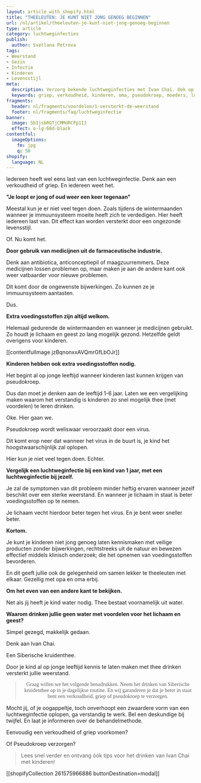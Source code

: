 ```yaml
---
layout: article_with_shopify.html
title: "THEELEUTEN: JE KUNT NIET JONG GENOEG BEGINNEN"
url: /nl/artikel/theeleuten-je-kunt-niet-jong-genoeg-beginnen
type: article
category: luchtweginfecties
publish:
  author: Svetlana Petrova
tags:
- Weerstand
- Gezin
- Infectie
- Kinderen
- Levensstijl
meta:
  description: Verzorg bekende luchtweginfecties met Ivan Chai. Ook op jonge leeftijd kun je een verkoudheid, griep of pseudokroep makkelijk verzorgen. Benieuwd naar onze inzichten?
  keywords: griep, verkoudheid, kinderen, oma, pseudokroep, moeders, luchtweginfectie, luchtweginfecties, kinderen
fragments:
  header: nl/fragments/voordelen/1-versterkt-de-weerstand
  footer: nl/fragments/faq/luchtweginfectie
banner:
  image: SbIjsbRGTjCMMdRCPp1IJ
  effect: o-lg-60d-black
contentful:
  imageOptions:
    fm: jpg
    q: 50
shopify:
  language: NL
---
```

Iedereen heeft wel eens last van een luchtweginfectie. Denk aan een verkoudheid of griep.
En iedereen weet het.

**"Je loopt er jong of oud weer een keer tegenaan"**

Meestal kun je er niet veel tegen doen. Zoals tijdens de wintermaanden wanneer je immuunsysteem moeite heeft zich te verdedigen.
Hier heeft iedereen last van. Dit effect kan worden versterkt door een ongezonde levensstijl.

Of. Nu komt het.

**Door gebruik van medicijnen uit de farmaceutische industrie.**

Denk aan antibiotica, anticonceptiepil of maagzuurremmers. Deze medicijnen lossen problemen op, maar maken je aan de andere kant ook weer vatbaarder voor nieuwe problemen.

Dit komt door de ongewenste bijwerkingen. Zo kunnen ze je immuunsysteem aantasten.

Dus.

**Extra voedingsstoffen zijn altijd welkom.**

Helemaal gedurende de wintermaanden en wanneer je medicijnen gebruikt. Zo houdt je lichaam en geest zo lang mogelijk gezond. Hetzelfde geldt overigens voor kinderen.

[[contentfulImage jzBqnonxxAVQmrGfLbOJr]]

**Kinderen hebben ook extra voedingsstoffen nodig.**

Het begint al op jonge leeftijd wanneer kinderen last kunnen krijgen van pseudokroep.

Dus dan moet je denken aan de leeftijd 1-6 jaar. Laten we een vergelijking maken waarom het verstandig is kinderen zo snel mogelijk thee (met voordelen) te leren drinken.

Oke. Hier gaan we.

Pseudokroep wordt weliswaar veroorzaakt door een virus.

Dit komt erop neer dat wanneer het virus in de buurt is, je kind het hoogstwaarschijnlijk zal oplopen.

Hier kun je niet veel tegen doen. Echter.

**Vergelijk een luchtweginfectie bij een kind van 1 jaar, met een luchtweginfectie bij jezelf.**

Je zal de symptomen van dit probleem minder heftig ervaren wanneer jezelf beschikt over een sterke weerstand. En wanneer je lichaam in staat is beter voedingsstoffen op te nemen.

Je lichaam vecht hierdoor beter tegen het virus. En je bent weer sneller beter.

**Kortom.**

Je kunt je kinderen niet jong genoeg laten kennismaken met veilige producten zonder bijwerkingen, rechtstreeks uit de natuur en bewezen effectief middels klinisch onderzoek; die het opnemen van voedingsstoffen bevorderen.

En dit geeft jullie ook de gelegenheid om samen lekker te theeleuten met elkaar. Gezellig met opa en oma erbij.

**Om het even van een andere kant te bekijken.**

Net als jij heeft je kind water nodig. Thee bestaat voornamelijk uit water.

**Waarom drinken jullie geen water met voordelen voor het lichaam en geest?**

Simpel gezegd, makkelijk gedaan.

Denk aan Ivan Chai.

Een Siberische kruidenthee.

Door je kind al op jonge leeftijd kennis te laten maken met thee drinken versterkt jullie weerstand.

><p style="text-align: center; font-family:papyrus">Graag willen we het volgende benadrukken. Neem het drinken van Siberische kruidenthee op in je dagelijkse routine. En wij garanderen je dat je beter in staat bent een verkoudheid, griep of pseudokroep te verzorgen.</p>

Mocht jij, of je oogappeltje, toch onverhoopt een zwaardere vorm van een luchtweginfectie oplopen, ga verstandig te werk. Bel een deskundige bij twijfel. En laat je informeren over de behandelmethode.

Eenvoudig een verkoudheid of griep voorkomen?

Of Pseudokroep verzorgen?

> Lees snel verder en ontvang óók tips voor het drinken van Ivan Chai met kinderen!

[[shopifyCollection 261575966886 buttonDestination=modal]]
